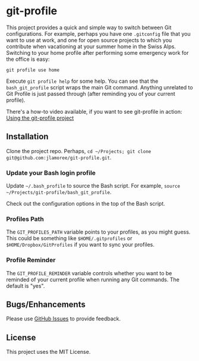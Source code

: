 # git-profile

This project provides a quick and simple way to switch between Git configurations. For example, perhaps you have one `.gitconfig` file that you want to use at work, and one for open source projects to which you contribute when vacationing at your summer home in the Swiss Alps. Switching to your home profile after performing some emergency work for the office is easy:

```
git profile use home
```

Execute `git profile help` for some help. You can see that the `bash_git_profile` script wraps the main Git command. Anything unrelated to Git Profile is just passed through (after reminding you of your current profile).

There's a how-to video available, if you want to see git-profile in action: [Using the git-profile project](https://vimeo.com/175977332)

## Installation

Clone the project repo. Perhaps, `cd ~/Projects; git clone git@github.com:jlamoree/git-profile.git`.

### Update your Bash login profile

Update `~/.bash_profile` to source the Bash script. For example, `source ~/Projects/git-profile/bash_git_profile`.

Check out the configuration options in the top of the Bash script.

### Profiles Path

The `GIT_PROFILES_PATH` variable points to your profiles, as you might guess. This could be something like `$HOME/.gitprofiles` or `$HOME/Dropbox/GitProfiles` if you want to sync your profiles.

### Profile Reminder

The `GIT_PROFILE_REMINDER` variable controls whether you want to be reminded of your current profile when running any Git commands. The default is "yes".

## Bugs/Enhancements

Please use [GitHub Issues](https://github.com/jlamoree/git-profile/issues) to provide feedback.

## License

This project uses the MIT License.
